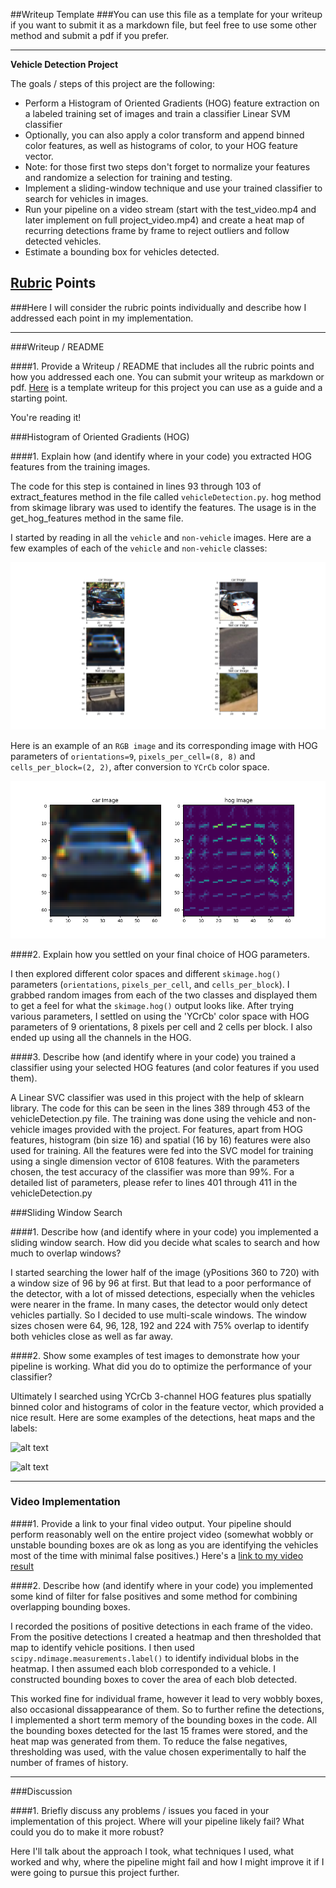 ##Writeup Template
###You can use this file as a template for your writeup if you want to submit it as a markdown file, but feel free to use some other method and submit a pdf if you prefer.

---

**Vehicle Detection Project**

The goals / steps of this project are the following:

* Perform a Histogram of Oriented Gradients (HOG) feature extraction on a labeled training set of images and train a classifier Linear SVM classifier
* Optionally, you can also apply a color transform and append binned color features, as well as histograms of color, to your HOG feature vector. 
* Note: for those first two steps don't forget to normalize your features and randomize a selection for training and testing.
* Implement a sliding-window technique and use your trained classifier to search for vehicles in images.
* Run your pipeline on a video stream (start with the test_video.mp4 and later implement on full project_video.mp4) and create a heat map of recurring detections frame by frame to reject outliers and follow detected vehicles.
* Estimate a bounding box for vehicles detected.

[//]: # (Image References)
[image1]: ./output_images/sampleImages.png
[image2]: ./output_images/hog_image1.png
[image3]: ./examples/sliding_windows.jpg
[image4]: ./examples/sliding_window.jpg
[image5]: ./examples/bboxes_and_heat.png
[image6]: ./examples/labels_map.png
[image7]: ./examples/output_bboxes.png
[video1]: ./project_video.mp4

## [Rubric](https://review.udacity.com/#!/rubrics/513/view) Points
###Here I will consider the rubric points individually and describe how I addressed each point in my implementation.  

---
###Writeup / README

####1. Provide a Writeup / README that includes all the rubric points and how you addressed each one.  You can submit your writeup as markdown or pdf.  [Here](https://github.com/udacity/CarND-Vehicle-Detection/blob/master/writeup_template.md) is a template writeup for this project you can use as a guide and a starting point.  

You're reading it!

###Histogram of Oriented Gradients (HOG)

####1. Explain how (and identify where in your code) you extracted HOG features from the training images.

The code for this step is contained in lines 93 through 103 of extract_features method in the file called `vehicleDetection.py`. hog method from skimage library was used to identify the features. The usage is in the get_hog_features method in the same file.    

I started by reading in all the `vehicle` and `non-vehicle` images.  Here are a few examples of each of the `vehicle` and `non-vehicle` classes:

![alt text][image1]

Here is an example of an `RGB image` and its corresponding image with HOG parameters of `orientations=9`, `pixels_per_cell=(8, 8)` and `cells_per_block=(2, 2)`, after conversion to `YCrCb` color space.

![alt text][image2]

####2. Explain how you settled on your final choice of HOG parameters.

I then explored different color spaces and different `skimage.hog()` parameters (`orientations`, `pixels_per_cell`, and `cells_per_block`).  I grabbed random images from each of the two classes and displayed them to get a feel for what the `skimage.hog()` output looks like. After trying various parameters, I settled on using the 'YCrCb' color space with HOG parameters of 9 orientations, 8 pixels per cell and 2 cells per block. I also ended up using all the channels in the HOG.


####3. Describe how (and identify where in your code) you trained a classifier using your selected HOG features (and color features if you used them).

A Linear SVC classifier was used in this project with the help of sklearn library. The code for this can be seen in the lines 389 through 453 of the vehicleDetection.py file. The training was done using the vehicle and non-vehicle images provided with the project. For features, apart from HOG features, histogram (bin size 16) and spatial (16 by 16) features were also used for training. All the features were fed into the SVC model for training using a single dimension vector of 6108 features. With the parameters chosen, the test accuracy of the classifier was more than 99%. For a detailed list of parameters, please refer to lines 401 through 411 in the vehicleDetection.py

###Sliding Window Search

####1. Describe how (and identify where in your code) you implemented a sliding window search.  How did you decide what scales to search and how much to overlap windows?

I started searching the lower half of the image (yPositions 360 to 720) with a window size of 96 by 96 at first. But that lead to a poor performance of the detector, with a lot of missed detections, especially when the vehicles were nearer in the frame. In many cases, the detector would only detect vehicles partially. So I decided to use multi-scale windows. The window sizes chosen were 64, 96, 128, 192 and 224 with 75% overlap to identify both vehicles close as well as far away.

####2. Show some examples of test images to demonstrate how your pipeline is working.  What did you do to optimize the performance of your classifier?

Ultimately I searched using YCrCb 3-channel HOG features plus spatially binned color and histograms of color in the feature vector, which provided a nice result.  Here are some examples of the detections, heat maps and the labels:

![alt text][image3]

![alt text][image4]

---

### Video Implementation

####1. Provide a link to your final video output.  Your pipeline should perform reasonably well on the entire project video (somewhat wobbly or unstable bounding boxes are ok as long as you are identifying the vehicles most of the time with minimal false positives.)
Here's a [link to my video result](.output_images/test_video_out8.mp4)


####2. Describe how (and identify where in your code) you implemented some kind of filter for false positives and some method for combining overlapping bounding boxes.

I recorded the positions of positive detections in each frame of the video.  From the positive detections I created a heatmap and then thresholded that map to identify vehicle positions.  I then used `scipy.ndimage.measurements.label()` to identify individual blobs in the heatmap.  I then assumed each blob corresponded to a vehicle.  I constructed bounding boxes to cover the area of each blob detected.  

This worked fine for individual frame, however it lead to very wobbly boxes, also occasional dissappearance of them. So to further refine the detections, I implemented a short term memory of the bounding boxes in the code. All the bounding boxes detected for the last 15 frames were stored, and the heat map was generated from them. To reduce the false negatives, thresholding was used, with the value chosen experimentally to half the number of frames of history.
  
---

###Discussion

####1. Briefly discuss any problems / issues you faced in your implementation of this project.  Where will your pipeline likely fail?  What could you do to make it more robust?

Here I'll talk about the approach I took, what techniques I used, what worked and why, where the pipeline might fail and how I might improve it if I were going to pursue this project further.  

